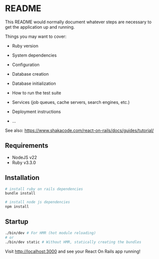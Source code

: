 # README

This README would normally document whatever steps are necessary to get the
application up and running.

Things you may want to cover:

* Ruby version

* System dependencies

* Configuration

* Database creation

* Database initialization

* How to run the test suite

* Services (job queues, cache servers, search engines, etc.)

* Deployment instructions

* ...

See also: https://www.shakacode.com/react-on-rails/docs/guides/tutorial/

## Requirements

* NodeJS v22
* Ruby v3.3.0

## Installation

```sh
# install ruby on rails dependencies
bundle install

# install node js dependencies
npm install
```

## Startup

```sh
./bin/dev # For HMR (hot module reloading)
# or
./bin/dev static # Without HMR, statically creating the bundles
```

Visit [http://localhost:3000](http://localhost:3000) and see your React On Rails app running!
